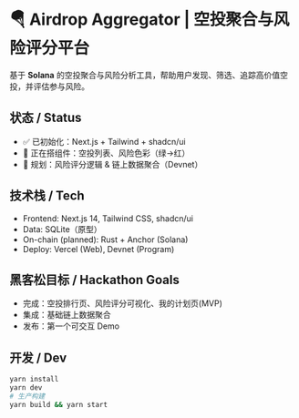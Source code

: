 # 🪂 Airdrop Aggregator | 空投聚合与风险评分平台

基于 **Solana** 的空投聚合与风险分析工具，帮助用户发现、筛选、追踪高价值空投，并评估参与风险。

## 状态 / Status
- ✅ 已初始化：Next.js + Tailwind + shadcn/ui
- 🧩 正在搭组件：空投列表、风险色彩（绿→红）
- 🧠 规划：风险评分逻辑 & 链上数据聚合（Devnet）

## 技术栈 / Tech
- Frontend: Next.js 14, Tailwind CSS, shadcn/ui
- Data: SQLite（原型）
- On-chain (planned): Rust + Anchor (Solana)
- Deploy: Vercel (Web), Devnet (Program)

## 黑客松目标 / Hackathon Goals
- 完成：空投排行页、风险评分可视化、我的计划页(MVP)
- 集成：基础链上数据聚合
- 发布：第一个可交互 Demo

## 开发 / Dev
```bash
yarn install
yarn dev
# 生产构建
yarn build && yarn start

